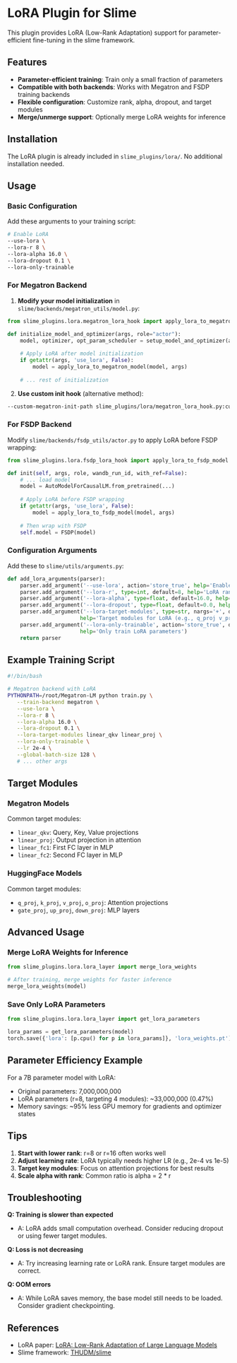 # LoRA Plugin for Slime

This plugin provides LoRA (Low-Rank Adaptation) support for parameter-efficient fine-tuning in the slime framework.

## Features

- **Parameter-efficient training**: Train only a small fraction of parameters
- **Compatible with both backends**: Works with Megatron and FSDP training backends
- **Flexible configuration**: Customize rank, alpha, dropout, and target modules
- **Merge/unmerge support**: Optionally merge LoRA weights for inference

## Installation

The LoRA plugin is already included in `slime_plugins/lora/`. No additional installation needed.

## Usage

### Basic Configuration

Add these arguments to your training script:

```bash
# Enable LoRA
--use-lora \
--lora-r 8 \
--lora-alpha 16.0 \
--lora-dropout 0.1 \
--lora-only-trainable
```

### For Megatron Backend

1. **Modify your model initialization** in `slime/backends/megatron_utils/model.py`:

```python
from slime_plugins.lora.megatron_lora_hook import apply_lora_to_megatron_model

def initialize_model_and_optimizer(args, role="actor"):
    model, optimizer, opt_param_scheduler = setup_model_and_optimizer(args, role)
    
    # Apply LoRA after model initialization
    if getattr(args, 'use_lora', False):
        model = apply_lora_to_megatron_model(model, args)
    
    # ... rest of initialization
```

2. **Use custom init hook** (alternative method):

```bash
--custom-megatron-init-path slime_plugins/lora/megatron_lora_hook.py:custom_megatron_init
```

### For FSDP Backend

Modify `slime/backends/fsdp_utils/actor.py` to apply LoRA before FSDP wrapping:

```python
from slime_plugins.lora.fsdp_lora_hook import apply_lora_to_fsdp_model

def init(self, args, role, wandb_run_id, with_ref=False):
    # ... load model
    model = AutoModelForCausalLM.from_pretrained(...)
    
    # Apply LoRA before FSDP wrapping
    if getattr(args, 'use_lora', False):
        model = apply_lora_to_fsdp_model(model, args)
    
    # Then wrap with FSDP
    self.model = FSDP(model)
```

### Configuration Arguments

Add these to `slime/utils/arguments.py`:

```python
def add_lora_arguments(parser):
    parser.add_argument('--use-lora', action='store_true', help='Enable LoRA training')
    parser.add_argument('--lora-r', type=int, default=8, help='LoRA rank')
    parser.add_argument('--lora-alpha', type=float, default=16.0, help='LoRA alpha')
    parser.add_argument('--lora-dropout', type=float, default=0.0, help='LoRA dropout')
    parser.add_argument('--lora-target-modules', type=str, nargs='+', default=None,
                       help='Target modules for LoRA (e.g., q_proj v_proj)')
    parser.add_argument('--lora-only-trainable', action='store_true', default=True,
                       help='Only train LoRA parameters')
    return parser
```

## Example Training Script

```bash
#!/bin/bash

# Megatron backend with LoRA
PYTHONPATH=/root/Megatron-LM python train.py \
   --train-backend megatron \
   --use-lora \
   --lora-r 8 \
   --lora-alpha 16.0 \
   --lora-dropout 0.1 \
   --lora-target-modules linear_qkv linear_proj \
   --lora-only-trainable \
   --lr 2e-4 \
   --global-batch-size 128 \
   # ... other args
```

## Target Modules

### Megatron Models
Common target modules:
- `linear_qkv`: Query, Key, Value projections
- `linear_proj`: Output projection in attention
- `linear_fc1`: First FC layer in MLP
- `linear_fc2`: Second FC layer in MLP

### HuggingFace Models
Common target modules:
- `q_proj`, `k_proj`, `v_proj`, `o_proj`: Attention projections
- `gate_proj`, `up_proj`, `down_proj`: MLP layers

## Advanced Usage

### Merge LoRA Weights for Inference

```python
from slime_plugins.lora.lora_layer import merge_lora_weights

# After training, merge weights for faster inference
merge_lora_weights(model)
```

### Save Only LoRA Parameters

```python
from slime_plugins.lora.lora_layer import get_lora_parameters

lora_params = get_lora_parameters(model)
torch.save({'lora': [p.cpu() for p in lora_params]}, 'lora_weights.pt')
```

## Parameter Efficiency Example

For a 7B parameter model with LoRA:
- Original parameters: 7,000,000,000
- LoRA parameters (r=8, targeting 4 modules): ~33,000,000 (0.47%)
- Memory savings: ~95% less GPU memory for gradients and optimizer states

## Tips

1. **Start with lower rank**: r=8 or r=16 often works well
2. **Adjust learning rate**: LoRA typically needs higher LR (e.g., 2e-4 vs 1e-5)
3. **Target key modules**: Focus on attention projections for best results
4. **Scale alpha with rank**: Common ratio is alpha = 2 * r

## Troubleshooting

**Q: Training is slower than expected**
- A: LoRA adds small computation overhead. Consider reducing dropout or using fewer target modules.

**Q: Loss is not decreasing**
- A: Try increasing learning rate or LoRA rank. Ensure target modules are correct.

**Q: OOM errors**
- A: While LoRA saves memory, the base model still needs to be loaded. Consider gradient checkpointing.

## References

- LoRA paper: [LoRA: Low-Rank Adaptation of Large Language Models](https://arxiv.org/abs/2106.09685)
- Slime framework: [THUDM/slime](https://github.com/THUDM/slime)
